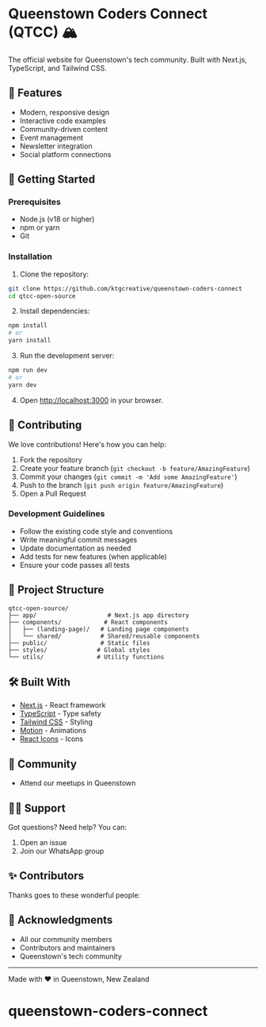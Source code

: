 # Queenstown Coders Connect (QTCC) 🏔️

The official website for Queenstown's tech community. Built with Next.js, TypeScript, and Tailwind CSS.

## 🌟 Features

- Modern, responsive design
- Interactive code examples
- Community-driven content
- Event management
- Newsletter integration
- Social platform connections

## 🚀 Getting Started

### Prerequisites

- Node.js (v18 or higher)
- npm or yarn
- Git

### Installation

1. Clone the repository:
```bash
git clone https://github.com/ktgcreative/queenstown-coders-connect
cd qtcc-open-source
```

2. Install dependencies:
```bash
npm install
# or
yarn install
```

3. Run the development server:
```bash
npm run dev
# or
yarn dev
```

4. Open [http://localhost:3000](http://localhost:3000) in your browser.

## 🤝 Contributing

We love contributions! Here's how you can help:

1. Fork the repository
2. Create your feature branch (`git checkout -b feature/AmazingFeature`)
3. Commit your changes (`git commit -m 'Add some AmazingFeature'`)
4. Push to the branch (`git push origin feature/AmazingFeature`)
5. Open a Pull Request

### Development Guidelines

- Follow the existing code style and conventions
- Write meaningful commit messages
- Update documentation as needed
- Add tests for new features (when applicable)
- Ensure your code passes all tests

## 📁 Project Structure

```
qtcc-open-source/
├── app/                    # Next.js app directory
├── components/            # React components
│   ├── (landing-page)/   # Landing page components
│   └── shared/           # Shared/reusable components
├── public/               # Static files
├── styles/              # Global styles
└── utils/               # Utility functions
```

## 🛠️ Built With

- [Next.js](https://nextjs.org/) - React framework
- [TypeScript](https://www.typescriptlang.org/) - Type safety
- [Tailwind CSS](https://tailwindcss.com/) - Styling
- [Motion](https://motion.dev/) - Animations
- [React Icons](https://react-icons.github.io/react-icons/) - Icons


## 🤝 Community

- Attend our meetups in Queenstown

## 🙋‍♂️ Support

Got questions? Need help? You can:

1. Open an issue
2. Join our WhatsApp group

## ✨ Contributors

Thanks goes to these wonderful people:

## 🎉 Acknowledgments

- All our community members
- Contributors and maintainers
- Queenstown's tech community

---

Made with ❤️ in Queenstown, New Zealand
# queenstown-coders-connect
